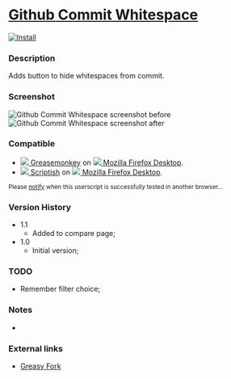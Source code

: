 # [Github Commit Whitespace](https://github.com/jerone/UserScripts/tree/master/Github_Commit_Whitespace)

[![Install](https://raw.github.com/jerone/UserScripts/master/_resources/Install-button.jpg)](https://github.com/jerone/UserScripts/raw/master/Github_Commit_Whitespace/Github_Commit_Whitespace.user.js)

### Description

Adds button to hide whitespaces from commit.

### Screenshot

![Github Commit Whitespace screenshot before](https://github.com/jerone/UserScripts/raw/master/Github_Commit_Whitespace/screenshot_before.jpg)
![Github Commit Whitespace screenshot after](https://github.com/jerone/UserScripts/raw/master/Github_Commit_Whitespace/screenshot_after.jpg)

### Compatible

* [![](https://raw.github.com/jerone/UserScripts/master/_resources/Greasemonkey.png) Greasemonkey](https://addons.mozilla.org/firefox/addon/greasemonkey/) on [![](https://raw.github.com/jerone/UserScripts/master/_resources/Firefox.png) Mozilla Firefox Desktop](http://www.mozilla.org/en-US/firefox/fx/#desktop).
* [![](https://raw.github.com/jerone/UserScripts/master/_resources/Scriptish.png) Scriptish](https://addons.mozilla.org/firefox/addon/scriptish/) on [![](https://raw.github.com/jerone/UserScripts/master/_resources/Firefox.png) Mozilla Firefox Desktop](http://www.mozilla.org/en-US/firefox/fx/#desktop).

<sub>Please [notify](https://github.com/jerone/UserScripts/issues/new?title=Userscript%20%3Cname%3E%20%28%3Cversion%3E%29%20also%20works%20in%20%3Cbrowser%3E%20on%20%3Cdesktop/device%3E) when this userscript is successfully tested in another browser...</sub>

### Version History

* 1.1
    * Added to compare page;
* 1.0
    * Initial version;

### TODO

* Remember filter choice;

### Notes

 -

### External links

* [Greasy Fork](https://greasyfork.org/scripts/#)
